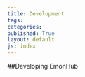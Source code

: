 ```yaml
---
title: Development
tags: 
categories: 
published: True
layout: default
js: index
---
```


##Developing EmonHub
